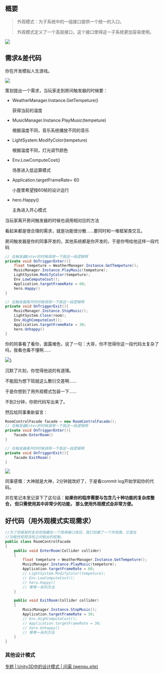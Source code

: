 
## 概要

> 外观模式：为子系统中的一组接口提供一个统一的入口。
>
> 外观模式定义了一个高层接口，这个接口使得这一子系统更加容易使用。

<!-- more -->

![](https://wenqu.space/uploads/2023/02/10/structure.png)

## 需求&差代码

你在开发模拟人生游戏。

![](https://wenqu.space/uploads/2023/02/10/image001_S.jpg)

策划提出一个需求，当玩家走到房间触发器的时候要：

- WeatherManager.Instance.GetTempeture()

  获得当前的温度

- MusicManager.Instance.PlayMusic(tempeture)

  根据温度不同，音乐系统播放不同的音乐

- LightSystem.ModifyColor(tempeture)

  根据温度不同，灯光调节颜色

- Env.LowComputeCost()

  场景进入低运算模式

- Application.targetFrameRate= 60

  小屋里希望按60帧的设计运行

- hero.Happy()

  主角进入开心模式

当玩家离开房间触发器的时候也调用相对应的方法

看起来都是很合理的需求，就是功能很分散……要同时和一堆框架类交互。

房间触发器是你的同事开发的，其他系统都是你开发的，于是你甩给他这样一段代码

```c#
// 在触发器Enter的时候调用一下我这一段逻辑啊
private void OnTriggerEnter(){
    float tempeture = WeatherManager.Instance.GetTempeture();
    MusicManager.Instance.PlayMusic(tempeture);
    LightSystem.ModifyColor(tempeture);
    Env.LowComputeCost();
    Application.targetFrameRate = 60;
    hero.Happy()
}

// 在触发器离开的时候调用一下我这一段逻辑啊
private void OnTriggerExit(){
    MusicManager.Instance.StopMusic();
    LightSystem.Close(room);
    Env.HighComputeCost();
    Application.targetFrameRate = 30;
    hero.Unhappy()
}
```

你的同事看了看你，面露难色，说了一句：大哥，你不觉得你这一段代码太复杂了吗，我看也看不懂啊……



![](https://wenqu.space/uploads/2023/02/10/201782513515278029.jpg))



沉默了片刻，你觉得他说的有道理。

不能因为想下班就这么敷衍交差啊……

于是你想到了用外观模式包装一下……

不到2分钟，你把代码写出来了。

然后给同事重新留言：

```c#
RoomControlFacade facade = new RoomControlFacade();
// 在触发器Enter的时候调用一下我这一段逻辑啊
private void OnTriggerEnter(){
    facade:EnterRoom()
}

// 在触发器离开的时候调用一下我这一段逻辑啊
private void OnTriggerExit(){
   	facade:ExitRoom()
}
```





![](https://wenqu.space/uploads/2023/02/10/91b8bdcf59.gif)



同事感慨：大神就是大神，2分钟就改好了，于是看commit log开始学起你的代码。

并在笔记本里记录下了这句话：**如果你的程序需要与包含几十种功能的复杂库整合， 但只需使用其中非常少的功能， 那么使用外观模式会非常方便。**

## 好代码（用外观模式实现需求）

```c#
//为了将框架的复杂性隐藏在一个简单接口背后，我们创建了一个外观类。它是在
//功能性和简洁性之间做出的权衡。
public class RoomControlFacade
{
    public void EnterRoom(Collider collider)
    {
        float tempeture = WeatherManager.Instance.GetTempeture();
        MusicManager.Instance.PlayMusic(tempeture);
        Application.targetFrameRate = 60;
        // LightSystem.ModifyColor(tempeture);
        // Env.LowComputeCost();
        // hero.Happy()
        // 等等一系列方法
    }

    public void ExitRoom(Collider collider)
    {
        MusicManager.Instance.StopMusic();
        Application.targetFrameRate = 30;
        // Env.HighComputeCost();
        // Application.targetFrameRate = 30;
        // hero.Unhappy()
        // 等等一系列方法
    }
}

```




### 其他设计模式

[专题 | Unity3D中的设计模式 | 问渠 (wenqu.site)](https://wenqu.site/Unity-Design-Pattern.html)